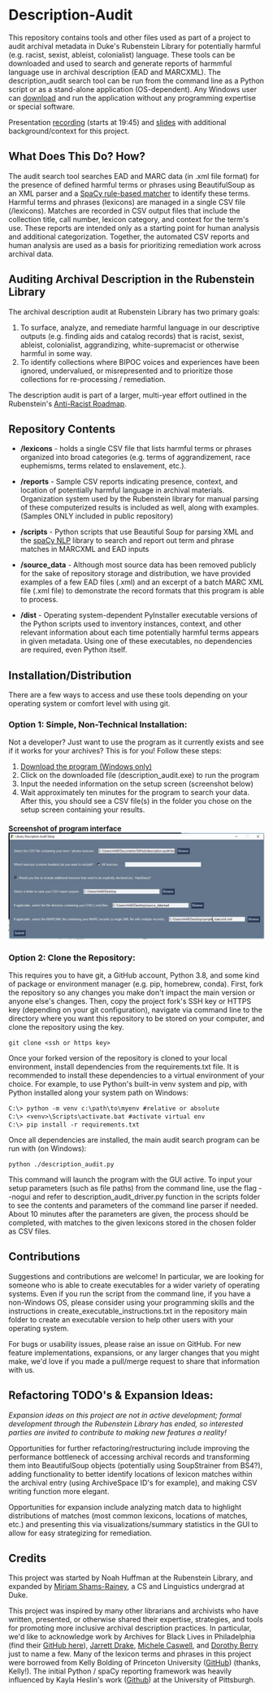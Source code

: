 # Description-Audit
This repository contains tools and other files used as part of a project to audit archival metadata in Duke's Rubenstein Library for potentially harmful (e.g. racist, sexist, ableist, colonialist) language. These tools can be downloaded and used to search and generate reports of harmmful language use in archival description (EAD and MARCXML). The description_audit search tool can be run from the command line as a Python script or as a stand-alone application (OS-dependent). Any Windows user can [download](dist/description_audit.exe) and run the application without any programming expertise or special software.

Presentation [recording](https://ala-events.zoom.us/rec/share/xFbQERt_AyYvY2aKx2D__1BTzKkLyIEuiuuaN9HHb-OFAWrQJPSoQgoZ_yQcyf6z.OdubOcxJUgJzSy6I) (starts at 19:45) and [slides](https://tinyurl.com/v3hk7p4w) with additional background/context for this project.

## What Does This Do? How?
The audit search tool searches EAD and MARC data (in .xml file format) for the presence of defined harmful terms or phrases using BeautifulSoup as an XML parser and a [SpaCy rule-based matcher](https://spacy.io/usage/rule-based-matching) to identify these terms. Harmful terms and phrases (lexicons) are managed in a single CSV file (/lexicons). Matches are recorded in CSV output files that include the collection title, call number, lexicon category, and context for the term's use. These reports are intended only as a starting point for human analysis and additional categorization. Together, the automated CSV reports and human analysis are used as a basis for prioritizing remediation work across archival data.


## Auditing Archival Description in the Rubenstein Library
The archival description audit at Rubenstein Library has two primary goals:
1. To surface, analyze, and remediate harmful language in our descriptive outputs (e.g. finding aids and catalog records) that is racist, sexist, ableist, colonialist, aggrandizing, white-supremacist or otherwise harmful in some way. 
2. To identify collections where BIPOC voices and experiences have been ignored, undervalued, or misrepresented and to prioritize those collections for re-processing / remediation.

The description audit is part of a larger, multi-year effort outlined in the Rubenstein's [Anti-Racist Roadmap](https://blogs.library.duke.edu/rubenstein/2020/12/03/reckoning-with-our-past-and-present/).

## Repository Contents
- **/lexicons** - holds a single CSV file that lists harmful terms or phrases organized into broad categories (e.g. terms of aggrandizement, race euphemisms, terms related to enslavement, etc.).

- **/reports** - Sample CSV reports indicating presence, context, and location of potentially harmful language in archival materials. Organization system used by the Rubenstein library for manual parsing of these computerized results is included as well, along with examples. (Samples ONLY included in public repository)

- **/scripts** - Python scripts that use Beautiful Soup for parsing XML and the [spaCy NLP](https://spacy.io/) library to search and report out term and phrase matches in MARCXML and EAD inputs

- **/source_data** - Although most source data has been removed publicly for the sake of repository storage and distribution, we have provided examples of a few EAD files (.xml) and an excerpt of a batch MARC XML file (.xml file) to demonstrate the record formats that this program is able to process.

- **/dist** - Operating system-dependent PyInstaller executable versions of the Python scripts used to inventory instances, context, and other relevant information about each time potentially harmful terms appears in given metadata. Using one of these executables, no dependencies are required, even Python itself.

## Installation/Distribution
There are a few ways to access and use these tools depending on your operating system or comfort level with using git.

### Option 1: Simple, Non-Technical Installation:
Not a developer? Just want to use the program as it currently exists and see if it works for your archives? This is for you! Follow these steps:
1. [Download the program (Windows only)](dist/description_audit.exe) 
2. Click on the downloaded file (description_audit.exe) to run the program
3. Input the needed information on the setup screen (screenshot below)
4. Wait approximately ten minutes for the program to search your data. After this, you should see a CSV file(s) in the folder you chose on the setup screen containing your results.

#### Screenshot of program interface ![Screenshot of Program GUI](description_audit_GUI_screenshot.jpg? "Screenshot of GUI")

### Option 2: Clone the Repository:
This requires you to have git, a GitHub account, Python 3.8, and some kind of package or environment manager (e.g. pip, homebrew, conda).
First, fork the repository so any changes you make don't impact the main version or anyone else's changes. Then, copy the project fork's SSH key or HTTPS key (depending on your git configuration), navigate via command line to the directory where you want this repository to be stored on your computer, and clone the repository using the key.

    git clone <ssh or https key>
Once your forked version of the repository is cloned to your local environment, install dependencies from the requirements.txt file. It is recommended to install these dependencies to a virtual environment of your choice. For example, to use Python's built-in venv system and pip, with Python installed along your system path on Windows:

    C:\> python -m venv c:\path\to\myenv #relative or absolute
    C:\> <venv>\Scripts\activate.bat #activate virtual env
    C:\> pip install -r requirements.txt
Once all dependencies are installed, the main audit search program can be run with (on Windows):

    python ./description_audit.py
This command will launch the program with the GUI active. To input your setup parameters (such as file paths) from the command line, use the flag --nogui and refer to description_audit_driver.py function in the scripts folder to see the contents and parameters of the command line parser if needed.
About 10 minutes after the parameters are given, the process should be completed, with matches to the given lexicons stored in the chosen folder as CSV files.

## Contributions
Suggestions and contributions are welcome! In particular, we are looking for someone who is able to create executables for a wider variety of operating systems. Even if you run the script from the command line, if you have a non-Windows OS, please consider using your programming skills and the instructions in create_executable_instructions.txt in the repository main folder to create an executable version to help other users with your operating system.

For bugs or usability issues, please raise an issue on GitHub. For new feature implementations, expansions, or any larger changes that you might make, we'd love if you made a pull/merge request to share that information with us.

## Refactoring TODO's & Expansion Ideas:
*Expansion ideas on this project are not in active development; formal development through the Rubenstein Library has ended, so interested parties are invited to contribute to making new features a reality!*

Opportunities for further refactoring/restructuring include improving the performance bottleneck of accessing archival records and transforming them into BeautifulSoup objects (potentially using SoupStrainer from BS4?), adding functionality to better identify locations of lexicon matches within the archival entry (using ArchiveSpace ID's for example), and making CSV writing function more elegant.

Opportunities for expansion include analyzing match data to highlight distributions of matches (most common lexicons, locations of matches, etc.) and presenting this via visualizations/summary statistics in the GUI to allow for easy strategizing for remediation.

## Credits
This project was started by Noah Huffman at the Rubenstein Library, and expanded by [Miriam Shams-Rainey](https://www.linkedin.com/in/mshamsrainey/), a CS and Linguistics undergrad at Duke. 

This project was inspired by many other librarians and archivists who have written, presented, or otherwise shared their expertise, strategies, and tools for promoting more inclusive archival description practices. In particular, we'd like to acknowledge work by Archives for Black Lives in Philadelphia (find their [GitHub here](https://github.com/a4blip/A4BLiP)), [Jarrett Drake](https://medium.com/on-archivy/radtech-meets-radarch-towards-a-new-principle-for-archives-and-archival-description-568f133e4325), [Michele Caswell](https://doi.org/10.1086/692299), and [Dorothy Berry](https://youtu.be/XGCTtDgNty4) just to name a few. Many of the lexicon terms and phrases in this project were borrowed from Kelly Bolding of Princeton University ([GitHub](https://github.com/kellybolding/scripts)) (thanks, Kelly!). The initial Python / spaCy reporting framework was heavily influenced by Kayla Heslin's work ([Github](https://github.com/kheslin0420/kheslin0420.github.io/tree/master/Legacy_Description_Audit)) at the University of Pittsburgh.
